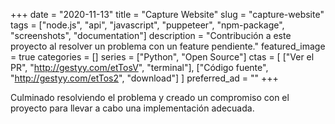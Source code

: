 +++ 
date = "2020-11-13"
title = "Capture Website"
slug = "capture-website"
tags = ["node.js", "api", "javascript", "puppeteer", "npm-package", "screenshots", "documentation"]
description = "Contribución a este proyecto al resolver un problema con un feature pendiente."
featured_image = true
categories = []
series = ["Python", "Open Source"]
ctas = [
    ["Ver el PR", "http://gestyy.com/etTosV", "terminal"],
    ["Código fuente", "http://gestyy.com/etTos2", "download"]
]
preferred_ad = ""
+++

<p>
    Culminado resolviendo el problema y creado un compromiso con el proyecto para llevar a cabo una implementación adecuada.
</p>